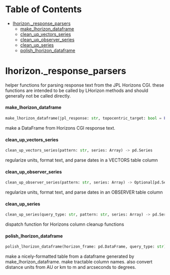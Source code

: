 # Table of Contents

* [lhorizon.\_response\_parsers](#lhorizon._response_parsers)
  * [make\_lhorizon\_dataframe](#lhorizon._response_parsers.make_lhorizon_dataframe)
  * [clean\_up\_vectors\_series](#lhorizon._response_parsers.clean_up_vectors_series)
  * [clean\_up\_observer\_series](#lhorizon._response_parsers.clean_up_observer_series)
  * [clean\_up\_series](#lhorizon._response_parsers.clean_up_series)
  * [polish\_lhorizon\_dataframe](#lhorizon._response_parsers.polish_lhorizon_dataframe)

<a name="lhorizon._response_parsers"></a>
# lhorizon.\_response\_parsers

helper functions for parsing response text from the JPL Horizons CGI.
these functions are intended to be called by LHorizon methods and should
generally not be called directly.

<a name="lhorizon._response_parsers.make_lhorizon_dataframe"></a>
#### make\_lhorizon\_dataframe

```python
make_lhorizon_dataframe(jpl_response: str, topocentric_target: bool = False) -> pd.DataFrame
```

make a DataFrame from Horizons CGI response text.

<a name="lhorizon._response_parsers.clean_up_vectors_series"></a>
#### clean\_up\_vectors\_series

```python
clean_up_vectors_series(pattern: str, series: Array) -> pd.Series
```

regularize units, format text, and parse dates in a VECTORS table column

<a name="lhorizon._response_parsers.clean_up_observer_series"></a>
#### clean\_up\_observer\_series

```python
clean_up_observer_series(pattern: str, series: Array) -> Optional[pd.Series]
```

regularize units, format text, and parse dates in an OBSERVER table column

<a name="lhorizon._response_parsers.clean_up_series"></a>
#### clean\_up\_series

```python
clean_up_series(query_type: str, pattern: str, series: Array) -> pd.Series
```

dispatch function for Horizons column cleanup functions

<a name="lhorizon._response_parsers.polish_lhorizon_dataframe"></a>
#### polish\_lhorizon\_dataframe

```python
polish_lhorizon_dataframe(horizon_frame: pd.DataFrame, query_type: str) -> pd.DataFrame
```

make a nicely-formatted table from a dataframe generated by
make_lhorizon_dataframe. make tractable column names. also convert
distance units from AU or km to m and arcseconds to degrees.

